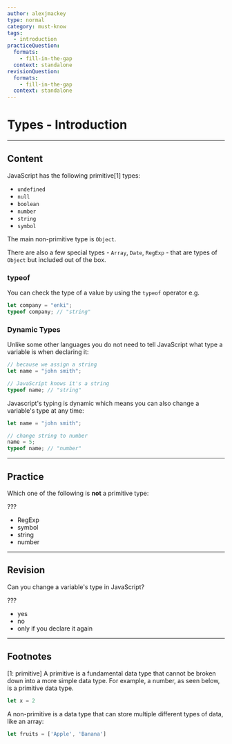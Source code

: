 ```yaml
---
author: alexjmackey
type: normal
category: must-know
tags:
  - introduction
practiceQuestion:
  formats:
    - fill-in-the-gap
  context: standalone
revisionQuestion:
  formats:
    - fill-in-the-gap
  context: standalone
---
```


# Types - Introduction


---

## Content

JavaScript has the following primitive[1] types:

- `undefined`
- `null`
- `boolean`
- `number`
- `string`
- `symbol`

The main non-primitive type is `Object`.

There are also a few special types - `Array`, `Date`, `RegExp` - that are types of `Object` but included out of the box.

### typeof

You can check the type of a value by using the `typeof` operator e.g.

```javascript
let company = "enki";
typeof company; // "string"
```

### Dynamic Types

Unlike some other languages you do not need to tell JavaScript what type a variable is when declaring it:

```javascript
// because we assign a string
let name = "john smith";

// JavaScript knows it's a string
typeof name; // "string"
```

Javascript's typing is dynamic which means you can also change a variable's type at any time:

```javascript
let name = "john smith";

// change string to number
name = 5;
typeof name; // "number"
```


---

## Practice

Which one of the following is **not** a primitive type:

???

- RegExp
- symbol
- string
- number


---

## Revision

Can you change a variable's type in JavaScript?

???

- yes
- no
- only if you declare it again

---

## Footnotes

[1: primitive]
A primitive is a fundamental data type that cannot be broken down into a more simple data type. For example, a number, as seen below, is a primitive data type.

```js
let x = 2
```

A non-primitive is a data type that can store multiple different types of data, like an array:

```js
let fruits = ['Apple', 'Banana']
```
